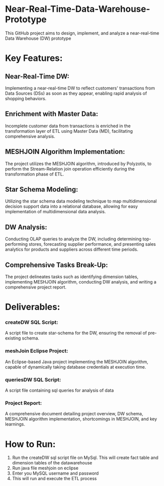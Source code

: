 # Near-Real-Time-Data-Warehouse-Prototype

This GitHub project aims to design, implement, and analyze a near-real-time Data Warehouse (DW) prototype

# Key Features:

## Near-Real-Time DW:

Implementing a near-real-time DW to reflect customers' transactions from Data Sources (DSs) as soon as they appear, enabling rapid analysis of shopping behaviors.

## Enrichment with Master Data:

Incomplete customer data from transactions is enriched in the transformation layer of ETL using Master Data (MD), facilitating comprehensive analysis.

## MESHJOIN Algorithm Implementation:

The project utilizes the MESHJOIN algorithm, introduced by Polyzotis, to perform the Stream-Relation join operation efficiently during the transformation phase of ETL.

## Star Schema Modeling:

Utilizing the star schema data modeling technique to map multidimensional decision support data into a relational database, allowing for easy implementation of multidimensional data analysis.

## DW Analysis:

Conducting OLAP queries to analyze the DW, including determining top-performing stores, forecasting supplier performance, and presenting sales analytics for products and suppliers across different time periods.

## Comprehensive Tasks Break-Up:

The project delineates tasks such as identifying dimension tables, implementing MESHJOIN algorithm, conducting DW analysis, and writing a comprehensive project report.

# Deliverables:

### createDW SQL Script:

A script file to create star-schema for the DW, ensuring the removal of pre-existing schema.

### meshJoin Eclipse Project:

An Eclipse-based Java project implementing the MESHJOIN algorithm, capable of dynamically taking database credentials at execution time.

### queriesDW SQL Script:

A script file containing sql queries for analysis of data

### Project Report:

A comprehensive document detailing project overview, DW schema, MESHJOIN algorithm implementation, shortcomings in MESHJOIN, and key learnings.

# How to Run:

1. Run the createDW sql script file on MySql. This will create fact table and dimension tables of the datawarehouse
2. Run java file meshjoin on eclipse
3. Enter you MySQL username and password
4. This will run and execute the ETL process

